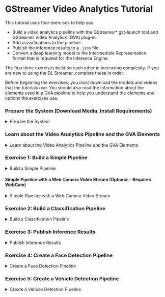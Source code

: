 # GStreamer Video Analytics Tutorial

This tutorial uses four exercises to help you:

- Build a video analytics pipeline with the GStreamer* gst-launch tool and GStreamer Video Analytics (GVA) plug-in. 
- Add classifications to the pipeline.
- Publish the inference results to a `.json` file.
- Convert a deep learning model to the Intermediate Representation format that is required for the Inference Engine.

The first three exercises build on each other in increasing complexity. If you are new to using the DL Streamer, complete these in order. 

Before beginning the exercises, you must download the models and videos that the tutorials use. You should also read the information about the elements used in a GVA pipeline to help you understand the elements and options the exercises use.

### Prepare the System (Download Media, Install Requirements)

<details>
	<summary>Prepare the System</summary>
<br>

NOTE: The recommended way to install DL Streamer is through OpenVINO.  DL Streamer is included with OpenVINO 2020.r2 and newer.  If you have not installed OpenVINO, refer to the [DL Streamer Install Guide](Install_Guide.md).


### Install Requirements
```sh
sudo apt update && sudo apt install -y --no-install-recommends \
	wget cpio cmake lsb-release mesa-utils gdb mc ocl-icd-libopencl1 clinfo vainfo
```

### Get the Models and Videos for the Examples<a name="acquire-data-and-sources"></a>

The DL Streamer plug-in uses the OpenVINO Deep Learning [Inference Engine](https://software.intel.com/en-us/articles/OpenVINO-InferEngine) to perform inference. As input, the Inference Engine accepts CNN models that are converted to the Intermediate Representation (IR) format through the OpenVINO toolkit [Model Optimizer](https://docs.openvinotoolkit.org/latest/_docs_MO_DG_Deep_Learning_Model_Optimizer_DevGuide.html). 

You can either train your own CNN models and convert them to the IR format or use free models from the [OpenVINO Model Zoo](https://github.com/opencv/open_model_zoo) that are already in the IR format. A tool named [Model Downloader](https://docs.openvinotoolkit.org/2020.1/_tools_downloader_README.html) gives you a way to easily download models from the Model Zoo. 

The steps below use a quick way to get everything you need to use the sample applications. For instructions to use your own models, download models from the Model Zoo and use the Model Downloader, see LINK TO OPENVINO CONTENT. 

1. Create directories for the models and videos. The following is an example. If you use a different structure, remember to change the path in the instructions to match your location:
   ```sh
   mkdir -p ~/gva/models
   mkdir -p ~/gva/video
   ```

2.	Set the path to store the models we download.
    ```sh	
    export MODELS_PATH=~/gva/models
    ```
   
3. Download the models:
	```
	cd ~/gva/models
	/opt/intel/openvino/data_processing/dl_streamer/samples/download_models.sh
	```

4. The samples require video files that:

- Are in h264 or mp4 format.
- Include cars, pedestrians, and people with their faces showing.
- Keep your videos to less than 2 minutes for faster processing.
	
5. Download videos

- You can download freely licensed videos from the websites like [Pexels](https://www.pexels.com/videos).
- Put your video files in `~/gva/video`.

</details>

### Learn about the Video Analytics Pipeline and the GVA Elements <a name="gva-pipeline"></a> 

<details>
	<summary>Learn about the Video Analytics Pipeline and the GVA Elements</summary>

<br>
The diagram below shows the data flow of a typical video analytics pipeline.

![Typical GVA pipeline](typical_pipeline.png)

This is what you're seeing in the data flow:

1. Read File with `filesrc` - The `filesrc` element reads data from a file or camera.

2. Decode with `decodebin` -  The `decodebin` element selects the decoder according to the input format. Hardware decoding plug-ins have priority over CPU decoders. Use `decodebin` to insert video processing elements for color conversion or for video-to-system memory copying. <br>
The pipeline moves the uncompressed video from `decodebin` forward in 'video/x-raw' or 'video/x-raw(memory:VASurface)' data type. 'video/x-raw' is a system memory frame and 'video/x-raw(memory:VASurface)' is a video memory handle.

3. Detect Objects with `gvadetect` - The `gvadetect` element runs object detection inference on the decoded frame from `decodebin`. In this process, `gvadetect` uses the `model` parameter to perform inference on the model that you specify. As an option, you can add the `model-proc` parameter to configure the output. A list of regions is returned, known as Region of Interest (ROI), The ROI includes the detected object. 
4. Classify Objects with `gvaclassify` - The `gvaclassify` element performs inference on each video frame ROI. Inference uses the `model` parameter, and returns the result as key=value, such as age=40 or gender=female. Use the `model-proc` parameter with `gvaclassify` to provide a json file for interpreting the results and to configure the output layer name and labels. You can also use 'gvaclassify' to add filters to the inference, but only on by object class, such as a vehicle or pedestrian. 

5. Visualize with `gvawatermark` - The `gvawatermark` element adds the detection and classification results as an overlay on each frame. This element uses a `sync` property. Most samples set this as `sync=false` to disable real-time synchronization to increase the pipeline speed. You can change this to `sync=true` to run pipeline in  real-time speed.

6. Render Video with `xvimagesink` - The `xvimagesink` element renders the video frames. 

You can chain the `gvadetect`, `gvatrack`, `gvaclassify`, and `gvainference` inference elements. For example, you can have the following run in sequence: object detection, object tracking, and object classification. You can also add other GVA elements to use `gvametaconvert` and `gvametapublish` to publish the inference results. 

See [GVA elements](Elements) for more information about the GVA plug-in elements.

The following video shows the result of running a pipeline with:

- gst-launch-1.0 filesrc location=cut.mp4 ! decodebin ! gvadetect model=face-detection-adas-0001.xml ! gvaclassify model=emotions-recognition-retail-0003.xml model-proc=emotions-recognition-retail-0003.json ! gvawatermark ! xvimagesink sync=false

<div align="center"><img src="demo_pipeline.gif" width=900/></div>

The elements in this pipeline are:
* `filesrc` loads a video file named `cut.mp4`.
* `decodebin` decodes the video. 
* `gvadetect` runs inference on the video. The `model` named `face-detection-adas-0001` is used for inference to detect faces. 
* `gvaclassify` uses the result of `gvadetect` on a `model` named `emotions-recognition-retail-0003`, resulting in emotion classifications. 
* `gvawatermark` overlays the detection and classification results on each frame.
* `xvimagesink` renders the video frames.

You are ready to try creating your own pipeline. Continue with the next section to use the first exercise.

</details>


### Exercise 1: Build a Simple Pipeline <a name="simple-pipeline"></a>

<details>
	<summary>Build a Simple Pipeline</summary>
<br>

This exercise helps you create a GStreamer pipeline that uses specific models to run detection on an Intermediate Representation (IR) formatted model. In this exercise you run inference to detect people and vehicles in a video.  

This exercise introduces you to using the following GVA elements:

- `filesrc`
- `gvadetect` 
- `gvawatermark`
	
1. Set the environment variables:

```sh
source /opt/intel/openvino/bin/setupvars.sh
```

2. Export the `model` and `model_proc` files:

```sh
export DETECTION_MODEL=~/gva/models/intel/person-vehicle-bike-detection-crossroad-0078/FP32/person-vehicle-bike-detection-crossroad-0078.xml
export DETECTION_MODEL_PROC=/opt/intel/openvino/data_processing/dl_streamer/samples/gst_launch/vehicle_pedestrian_tracking/model_proc/person-vehicle-bike-detection-crossroad-0078.json
```

3. Export the video file path:

```sh
# This example uses ~/gva/video as the video path and FILENAME as the placeholder for a video file name. Change this information to fit your setup.
export VIDEO_EXAMPLE=~/gva/video/<your_video>
```

4. Create and run the pipeline. As an option, add the `model-proc` parameter to create a `model-proc` JSON file. `model-proc` files describe the model input and output layer format. The `model-proc` file in this exercise describes the output layer name and labels (person, vehicle, and bike) on objects it detects. 

See [model-proc](https://github.com/opencv/gst-video-analytics/blob/master/samples/model_proc/person-vehicle-bike-detection-crossroad-0078.json) for more information.

```sh
gst-launch-1.0 \
	filesrc location=${VIDEO_EXAMPLE} ! decodebin ! video/x-raw ! videoconvert ! \
	gvadetect model=${DETECTION_MODEL} model_proc=${DETECTION_MODEL_PROC} device=CPU ! queue ! \
	gvawatermark ! fpsdisplaysink video-sink=xvimagesink sync=false
```
	
5. Review the output. Persons, vehicles, and bikes are bound by colored boxes, and detection results are displayed as video overlays. The average frame rate of the pipeline are shown as overlays at the bottom of the video.

`gvadetect`:
	* Used the XML model file to find the BIN file for inference.
	* Performed detection on each video frame.
	* Output ROIs with labels according to `model-proc` specifications. 

`gvawatermark` used the output ROIs to visually display the detected objects and their attributes.
	* [`fpsdisplaysink`](https://gstreamer.freedesktop.org/documentation/debugutilsbad/fpsdisplaysink.html?gi-language=c) displayed the average FPS of the pipeline.
	* [`xvimagesink`](https://gstreamer.freedesktop.org/documentation/xvimagesink/index.html?gi-language=c#xvimagesink-page) rendered the video frames.

You're done building and running this pipeline. To expand on this exercise, use one or both add-ons to this exercise to select different video sources. If the add-ons don't suit you, jump ahead to start [Exercise 2](#classification-pipeline)

</details>


#### Simple Pipeline with a Web Camera Video Stream (Optional - Requires WebCam)

<details>
	<summary>Simple Pipeline with a Web Camera Video Stream</summary>
<br>

GStreamer supports connected video devices, like Web cameras, which means you use a web camera to perform real-time inference.

Before repeating Exercise 1 with a Web camera video stream, verify the Web camera path. The Web camera stream is usually in the `/dev/` directory. 

To use a Web camera:

```sh
    gst-launch-1.0 \
	v4l2src device=<path-to-device> ! decodebin ! video/x-raw ! videoconvert ! \
	gvadetect model=${DETECTION_MODEL} model_proc=${DETECTION_MODEL_PROC} device=CPU ! queue ! \
	gvawatermark ! fpsdisplaysink video-sink=xvimagesink sync=false
```

This command uses [`v4l2src`](https://gstreamer.freedesktop.org/documentation/video4linux2/v4l2src.html?gi-language=c) instead of `filesrc` to capture video from web camera.

#### Simple Pipeline with an RTSP Device (Optional - Requires RTSP Device)

GStreamer supports RTSP devices that specify an RTSP URI, which means you can point to this URL to perform real-time inference.

Before repeating Exercise 1 with an RTSP URI, verify the RTSP URL. 

**To repeat Exercise 1 with a RTSP URI**, verify the path to the RTSP URI, and run the pipeline with the RTSP URI: 

```sh
gst-launch-1.0 \
	urisourcebin uri=<RTSP_uri> ! decodebin ! video/x-raw ! videoconvert ! \
	gvadetect model=${DETECTION_MODEL} model_proc=${DETECTION_MODEL_PROC} device=CPU ! queue ! \
	gvawatermark ! fpsdisplaysink video-sink=xvimagesink sync=false
```

This command uses [`urisourcebin`](https://gstreamer.freedesktop.org/documentation/playback/urisourcebin.html?gi-language=c) to access URIs. In this pipeline, the URI access is to the RTSP URI and the video stream from the link for inference.

</details>


### Exercise 2: Build a Classification Pipeline <a name="classification-pipeline"></a>

<details>
	<summary>Build a Classification Pipeline</summary>
<br>	

This exercise uses the scenario, video, and IR files from Exercise 1 to help you create a pipeline with classification applied to the ROIs. In Exercise 2, detected objects use `gvadetect` as inputs for `gvaclassify` for inference to identify additional attributes.

This exercises uses the following additional GVA element:
- `gvaclassify`
	
1. If not already setup, set the environment variables:

```sh
source /opt/intel/openvino/bin/setupvars.sh
```

2. Export the model and model_proc files:

```sh
export DETECTION_MODEL=~/gva/models/intel/person-vehicle-bike-detection-crossroad-0078/FP32/person-vehicle-bike-detection-crossroad-0078.xml
export DETECTION_MODEL_PROC=/opt/intel/openvino/data_processing/dl_streamer/samples/gst_launch/vehicle_pedestrian_tracking/model_proc/person-vehicle-bike-detection-crossroad-0078.json
export VEHICLE_CLASSIFICATION_MODEL=~/gva/models/intel/dl_streamer/models/intel/vehicle-attributes-recognition-barrier-0039/FP32/vehicle-attributes-recognition-barrier-0039xml
export VEHICLE_CLASSIFICATION_MODEL_PROC=/opt/intel/openvino/data_processing/dl_streamer/samples/gst_launch/vehicle_pedestrian_tracking/model_proc/vehicle-attributes-recognition-barrier-0039.json
```

3. Export the video file path:

Make sure to replace <your_downloaded_video> with the name of the video you want to use.

```sh
# This example uses ~/gva/video as the video path and FILENAME as the placeholder for a video file name. Change this information to fit your setup.
export VIDEO_EXAMPLE=~/gva/video/<your_downloaded_video>
```

4. Create and run the pipeline:

```sh
gst-launch-1.0 \
	filesrc location=${VIDEO_EXAMPLE} ! decodebin ! video/x-raw ! videoconvert ! \
	gvadetect model=${DETECTION_MODEL} model_proc=${DETECTION_MODEL_PROC} device=CPU ! queue ! \
	gvaclassify model=${VEHICLE_CLASSIFICATION_MODEL} model-proc=${VEHICLE_CLASSIFICATION_MODEL_PROC} device=CPU object-class=vehicle ! queue ! \
	gvawatermark ! fpsdisplaysink video-sink=xvimagesink sync=false
```

In this pipeline:

	1. `gvadetect` detects the ROIs in the video and outputs ROIs with the appropriate attributes (person, vehicle, bike) according to its model-proc. 
	2. `gvadetect` ROIs are used as inputs for the `gvaclassify` model.
	3. `gvaclassify` classifies the ROIs and outputs additional attributes according to model-proc:
		* `object-class` tells `gvalcassify` which ROIs to classify. 
		* `object-class=vehicle` classifies ROIs that have the 'vehicle' attribute. 
	4 `gvawatermark` displays the ROIs and their attributes. 

See [model-proc](https://github.com/opencv/gst-video-analytics/tree/master/samples/model_proc) for the model-procs and its input and output specifications.

**Optional replacement command to create and run the pipeline**: Include `gvatrack` to increase the pipeline performance. With this, object tracking performance increases by running inference on object detection and classification models at a defined frequently.

To use this optional replacement command, create and run the pipeline as follows:

```sh
gst-launch-1.0 \
	filesrc location=${VIDEO_EXAMPLE} ! decodebin ! video/x-raw ! videoconvert ! \
	gvadetect model=${DETECTION_MODEL} model_proc=${DETECTION_MODEL_PROC} device=CPU inference-interval=10 ! queue ! \
	gvatrack tracking-type=short-term ! queue ! \
	gvaclassify model=${VEHICLE_CLASSIFICATION_MODEL} model-proc=${VEHICLE_CLASSIFICATION_MODEL_PROC} device=CPU object-class=vehicle reclassify-interval=10 ! queue ! \
	gvawatermark ! fpsdisplaysink video-sink=xvimagesink sync=false
```

In this pipeline:

1. `gvadetect` detects the ROIs in the video and outputs ROIs with the appropriate attributes (person, vehicle, bike) according to its model-proc **on every 10th frame, due to `inference-interval=10`**.
	*`gvatrack` tracks each object detected by `gvadetect`
	
2. `gvadetect` ROIs are used as inputs for the `gvaclassify` model.

3. `gvaclassify` classifies the ROIs and outputs additional attributes according to model-proc, **but skips classification for already classified objects for 10 frames, using tracking information from `gvatrack` to determine whether to classify an object**:
	* `object-class` tells `gvalcassify` which ROIs to classify. 
	* `object-class=vehicle` classifies ROIs that have the 'vehicle' attribute. 
	
4. `gvawatermark` displays the ROIs and their attributes. 

You're done building and running this pipeline. The next exercise shows you how to publish your results to a .`.json`.
	
</details>

### Exercise 3: Publish Inference Results
<details>
	<summary>Publish Inference Results</summary>
<br>

This exercise extends the pipeline to publish your detection and classification results to a `.json` file from a GStreamer pipeline.

This exercises uses the following additional GVA elements:

- `gvametaconvert`
- `gvametapublish` 

The script for this exercise is in the [`metapublish`](https://github.com/opencv/gst-video-analytics/blob/master/samples/gst_launch/metapublish/) directory where the GVA plug-ins sample scripts are located. The `metapublish` directory also contains scripts to publish results to Kafka and MQTT.

1. Set the OpenVINO environment:

If these are not already setup, set environment variables:
```sh
source /opt/intel/openvino/bin/setupvars.sh
source /opt/intel/openvino/data_processing/gstreamer/bin/gstreamer-setupvars.sh
```

2. Export the `model` and `model_proc` files:
```sh
export DETECTION_MODEL=~/gva/models/intel/dl_streamer/models/intel/person-vehicle-bike-detection-crossroad-0078/FP32/person-vehicle-bike-detection-crossroad-0078.xml
export DETECTION_MODEL_PROC=~/gva/models/intel/person-vehicle-bike-detection-crossroad-0078/FP32/person-vehicle-bike-detection-crossroad-0078.xml
export VEHICLE_CLASSIFICATION_MODEL=~/gva/models/intel/vehicle-attributes-recognition-barrier-0039/FP32/vehicle-attributes-recognition-barrier-0039.xml
export VEHICLE_CLASSIFICATION_MODEL_PROC=/opt/intel/openvino/data_processing/dl_streamer/samples/gst_launch/vehicle_pedestrian_tracking/model_proc/vehicle-attributes-recognition-barrier-0039.json
```

3. Export the video file path:

```sh
# # This example uses ~/gva/video as the video path and FILENAME as the placeholder for a video file name. Change this information to fit your setup.
export VIDEO_EXAMPLE=~/gva/video/<your_downloaded_video>
```

4. Export the output file path:

```sh
# This example uses ~/gva/video as the video path and FILENAME as the placeholder for an output file name. Change this information to fit your setup. 
export OUTFILE=<path-to-FILENAME>
```

5. Create and run the pipeline:

```sh
gst-launch-1.0 \
	filesrc location=${VIDEO_EXAMPLE} ! decodebin ! video/x-raw ! videoconvert ! \
	gvadetect model=${DETECTION_MODEL} model_proc=${DETECTION_MODEL_PROC} device=CPU ! queue ! \
	gvaclassify model=${VEHICLE_CLASSIFICATION_MODEL} model-proc=${VEHICLE_CLASSIFICATION_MODEL_PROC} device=CPU object-class=vehicle ! queue ! \
	gvametaconvert converter=json method=all ! \
	gvametapublish method=file filepath=${OUTFILE} outputformat=stream  ! \
	fakesink
```

In this step:
- `gvametaconvert` uses the optional parameter `converter=json` to convert inferenced data to `GstGVAJSONMeta`. 
- `GstGVAJSONMeta` is a custom data structure that represents JSON metadata. 
- `gvametapublish` uses the optional parameter `method=file` to publish inference results to a file.
- `filepath=${OUTFILE}` is a JSON file to which the inference results are published.
	
5. Run the pipeline. After the pipeline completes, a JSON file of the inference results is available. 

6. Review the JSON file.

You have completed this exercise. Continue to Exercise 4, where you will learn to convert Cafe and Tensorflow CNN models.

</details>

### Exercise 4: Create a Face Detection Pipeline <a name="face-detect"></a>

<details>
	<summary>Create a Face Detection Pipeline</summary>
<br>

This exercise asks you to combine the knowledge you've learned in the previous tutorials to create your own pipeline using a face detection model.  Feel free to review previous material, such as the [OpenVINO Samples Guide](../README.md) or the [OpenVINO Overview](../OpenVINO_Overview.md)

1. Download a video with faces from Pexels.
2. Select a suitable face detection model (download if necessary)
2. Update environment variables to point to the new video, model, and associated json file.
3. Run the new pipeline using the `gst-launch-1.0` command.
4. Add a head pose element to the above pipeline and run it.

</details>

### Exercise 5: Create a Vehicle Detection Pipeline <a name="vehicle-detect"></a>

<details>
	<summary>Create a Vehicle Detection Pipeline</summary>
<br>
	
1. Download video and vehicle detection models.
2. Run a pipeline.
3. Optional: run a pipeline with an additional vehicle attributes model.

</details>
